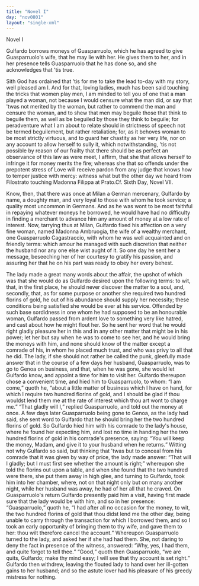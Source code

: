 ```yaml
---
title: "Novel I"
day: "nov0801"
layout: "single-xml"
---
```

<div id="nov0801" type="novella" who="neifile"><head>Novel I</head><argument><p><milestone id="p08010001"/><!--(i)-->Gulfardo borrows moneys of Guasparruolo, which he has
	agreed to give Guasparruolo's wife, that he may lie
	with her. He gives them to her, and in her presence
	tells Guasparruolo that he has done so, and she
	acknowledges that 'tis true.<!--(/i)--></p></argument><div3 type="commentary" who="neifile"><p><milestone id="p08010002"/><!--(sc)-->Sith<!--(/sc)--> God has ordained that 'tis for me to take the lead to-day
      with
      my story, well pleased am I. And for that, loving ladies, much has
      been said touching the tricks that women play men, I am minded to
      tell you of one that a man played a woman, not because I would
      censure what the man did, or say that 'twas not merited by the
      woman, but rather to commend the man and censure the woman,
      and to shew that men may beguile those that think to beguile them,
      as well as be beguiled by those they think to beguile; <milestone id="p08010003"/>for peradventure
      what I am about to relate should in strictness of speech not be
      termed beguilement, but rather retaliation; for, as it behoves woman
      to be most strictly virtuous, and to guard her chastity as her very life,
      nor on any account to allow herself to sully it, which notwithstanding,
      'tis not possible by reason of our frailty that there should be as perfect
      an observance of this law as were meet, I affirm, that she that allows
      herself to infringe it for money merits the fire; <milestone id="p08010004"/>whereas she that so
      offends under the prepotent stress of Love will receive pardon from
      any judge that knows how to temper justice with mercy: witness
      what but the other day we heard from Filostrato touching Madonna
      Filippa at Prato.<note>Cf. Sixth Day, Novel VII.</note></p></div3><p><milestone id="p08010005"/>Know, then, that there was once at Milan a German mercenary,
      Gulfardo by name, a doughty man, and very loyal to those with <pb n="178"/>whom
      he took service; a quality most uncommon in Germans.
      And as he was wont to be most faithful in repaying whatever moneys
      he borrowed, he would have had no difficulty in finding a merchant
      to advance him any amount of money at a low rate of interest.
      <milestone id="p08010006"/>Now, tarrying thus at Milan, Gulfardo fixed his affection on a very
      fine woman, named Madonna Ambruogia, the wife of a wealthy
      merchant, one Guasparruolo Cagastraccio, with whom he was well
      acquainted and on friendly terms: which amour he managed with
      such discretion that neither the husband nor any one else wist aught
      of it. So one day he sent her a message, beseeching her of her
      courtesy to gratify his passion, and assuring her that he on his part
      was ready to obey her every behest.</p><p><milestone id="p08010007"/>The lady made a great many words about the affair, the upshot
      of which was that she would do as Gulfardo desired upon the following
      terms: to wit, that, in the first place, he should never discover
      the matter to a soul, and, secondly, that, as for some purpose or another
      she required two hundred florins of gold, he out of his abundance
      should supply her necessity; these conditions being satisfied she
      would be ever at his service. <milestone id="p08010008"/>Offended by such base sordidness in
      one whom he had supposed to be an honourable woman, Gulfardo
      passed from ardent love to something very like hatred, and cast about
      how he might flout her. So he sent her word that he would right
      gladly pleasure her in this and in any other matter that might be in
      his power; let her but say when he was to come to see her, and he
      would bring the moneys with him, and none should know of the
      matter except a comrade of his, in whom he placed much trust, and
      who was privy to all that he did. <milestone id="p08010009"/>The lady, if she should not rather
      be called the punk, gleefully made answer that in the course of a few
      days her husband, Guasparruolo, was to go to Genoa on business, and
      that, when he was gone, she would let Gulfardo know, and appoint a
      time for him to visit her. <milestone id="p08010010"/>Gulfardo thereupon chose a convenient
      time, and hied him to Guasparruolo, to whom: <q direct="unspecified">I am come,</q>
      quoth he, <q direct="unspecified">about a little matter of business which I have on hand,
	for which I require two hundred florins of gold, and I should be glad
	if thou wouldst lend them me at the rate of interest which thou
	art wont to charge me.</q> <q direct="unspecified">That gladly will I,</q> replied Guasparruolo,
      and told out the money at once. <milestone id="p08010011"/>A few days later Guasparruolo
      being gone to Genoa, as the lady had said, she sent word to Gulfardo
      <pb n="179"/>that
      he should bring her the two hundred florins of gold. <milestone id="p08010012"/>So Gulfardo
      hied him with his comrade to the lady's house, where he found
      her expecting him, and lost no time in handing her the two
      hundred florins of gold in his comrade's presence, saying: <q direct="unspecified">You
	will keep the money, Madam, and give it to your husband when he returns.</q>
<milestone id="p08010013"/>Witting not why Gulfardo so said, but thinking that 'twas
      but to conceal from his comrade that it was given by way of price,
      the lady made answer: <q direct="unspecified">That will I gladly; but I must first see
	whether the amount is right;</q> whereupon she told the florins out
      upon a table, and when she found that the two hundred were there,
      she put them away in high glee, <milestone id="p08010014"/>and turning to Gulfardo, took him
      into her chamber, where, not on that night only but on many
      another night, while her husband was away, he had of her all that
      he craved. <milestone id="p08010015"/>On Guasparruolo's return Gulfardo presently paid him a
      visit, having first made sure that the lady would be with him, and so
      in her presence: <q direct="unspecified">Guasparruolo,</q> quoth he, <q direct="unspecified">I had after all no
	occasion for the money, to wit, the two hundred florins of gold that
	thou didst lend me the other day, being unable to carry through the
	transaction for which I borrowed them, and so I took an early opportunity
	of bringing them to thy wife, and gave them to her: thou
	wilt therefore cancel the account.</q> <milestone id="p08010016"/>Whereupon Guasparruolo
      turned to the lady, and asked her if she had had them. She, not
      daring to deny the fact in presence of the witness, answered:
      <q direct="unspecified">Why, yes, I had them, and quite forgot to tell thee.</q>
<milestone id="p08010017"/><q direct="unspecified">Good,</q>
      quoth then Guasparruolo, <q direct="unspecified">we are quits, Gulfardo; make thy mind
	easy; I will see that thy account is set right.</q>
<milestone id="p08010018"/>Gulfardo then
      withdrew, leaving the flouted lady to hand over her ill-gotten gains
      to her husband; and so the astute lover had his pleasure of his greedy
      mistress for nothing.</p></div>
